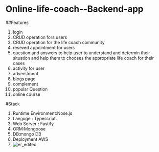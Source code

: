 # Online-life-coach--Backend-app

##Features

1. login
2. CRUD operation fors users
3. CRUD operation for the life coach community
4. reseved appointment for users
5. question and answers to help user to understand  and determin their situation  and help them to chooses the appropriate life coach for their cases
6. activity for user
7. adverstment
8. blogs page
9. complement
10. popular Question 
11. online course 


#Stack

1. Runtime Environment:Nose.js
2. Languge : Typescript.
3. Web Server : Fastify
4. ORM:Mongoose
5. DB:mongo DB
6. Deployment AWS
7. ![er_edited](https://user-images.githubusercontent.com/80859185/174710433-ee5ccced-f046-4eb1-814d-976213039157.jpg)
